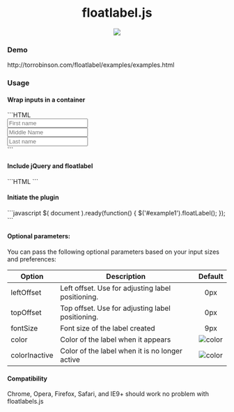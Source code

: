 <h1 align="center">floatlabel.js</h1>
<p align="center">
  <img src="http://www.torrobinson.com/files/floatlabelgif2-BUEfAyKT0q.gif" />
</p>


<h3>Demo</h3>
http://torrobinson.com/floatlabel/examples/examples.html

<h3>Usage</h3>
<h4>Wrap inputs in a container</h4>
```HTML
 <div id="example1">
                <input type="text" id="fname" placeholder="First name"  />  <br/>
                <input type="text" id="mname" placeholder="Middle Name" />  <br/>
                <input type="text" id="lname" placeholder="Last name"   />  <br/>
 </div>
```
<h4>Include jQuery and floatlabel</h4>
```HTML
  <!-- load jQuery -->
  <script src="http://code.jquery.com/jquery-2.1.0.min.js" /></script>
       
  <!-- load floatTable and its css -->
  <script src="floatlabel.jquery.js"></script>
  <link rel="stylesheet" type="text/css" href="floatlable.jquery.css">
```

<h4>Initiate the plugin</h4>
```javascript
$( document ).ready(function() {
     $('#example1').floatLabel();  
});
```

<h4>Optional parameters:</h4>
You can pass the following optional parameters based on your input sizes and preferences:

| Option        | Description                                       | Default |
|---------------|---------------------------------------------------|:---------:|
| leftOffset    | Left offset. Use for adjusting label positioning. | 0px     |
| topOffset     | Top offset. Use for adjusting label positioning.  | 0px     |
| fontSize      | Font size of the label created                    | 9px     |
| color         | Color of the label when it appears                |![color](http://www.torrobinson.com/files/image-GBn5Rti5fw.png)|
| colorInactive | Color of the label when it is no longer active    |![color](http://www.torrobinson.com/files/image-sg1A2qEB2q.png)|

<h4>Compatibility</h4>
Chrome, Opera, Firefox, Safari, and IE9+ should work no problem with floatlabels.js
